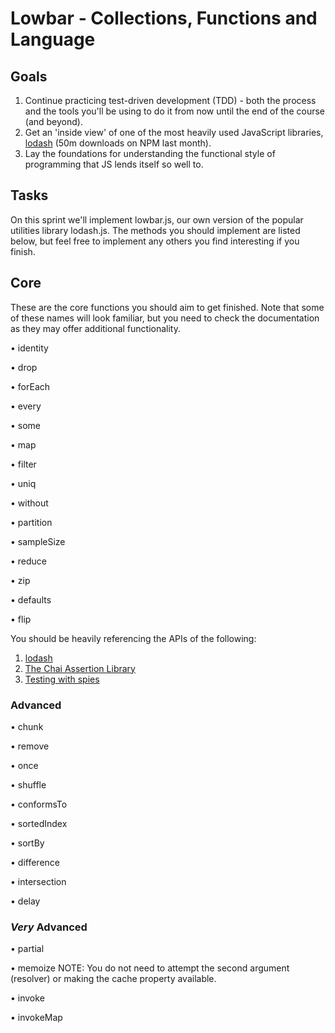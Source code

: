 # Lowbar - Collections, Functions and Language

## Goals

1. Continue practicing test-driven development (TDD) - both the process and the tools you'll be using to do it from now until the end of the course (and beyond).
2. Get an 'inside view' of one of the most heavily used JavaScript libraries, [lodash](https://lodash.com/) (50m downloads on NPM last month).
3. Lay the foundations for understanding the functional style of programming that JS lends itself so well to.

## Tasks

On this sprint we'll implement lowbar.js, our own version of the popular utilities library lodash.js. The methods you should implement are listed below, but feel free to implement any others you find interesting if you finish.

## Core

These are the core functions you should aim to get finished. Note that some of these names will look familiar, but you need to check the documentation as they may offer additional functionality.

• identity

• drop

• forEach

• every

• some

• map

• filter

• uniq

• without

• partition

• sampleSize

• reduce

• zip

• defaults

• flip

You should be heavily referencing the APIs of the following:

1. [lodash](https://lodash.com/docs/4.17.4/)
2. [The Chai Assertion Library](http://chaijs.com/)
3. [Testing with spies](http://sinonjs.org/)

### Advanced

• chunk

• remove

• once

• shuffle

• conformsTo

• sortedIndex

• sortBy

• difference

• intersection

• delay

### *Very* Advanced

• partial

• memoize 
    NOTE: You do not need to attempt the second argument (resolver) or making the cache property available.

• invoke

• invokeMap

